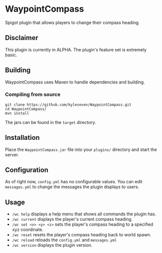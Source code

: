 # WaypointCompass
Spigot plugin that allows players to change their compass heading.

## Disclaimer
This plugin is currently in ALPHA. The plugin's feature set is extremely basic.

## Building

WaypointCompass uses Maven to handle dependencies and building.

### Compiling from source

    git clone https://github.com/kyleseven/WaypointCompass.git
    cd WaypointCompass/
    mvn install
    
The jars can be found in the `target` directory.

## Installation

Place the `WaypointCompass.jar` file into your `plugins/` directory and start the server.

## Configuration

As of right now, `config.yml` has no configurable values.
You can edit `messages.yml` to change the messages the plugin displays to users.

## Usage

- `/wc help` displays a help menu that shows all commands the plugin has.
- `/wc current` displays the player's current compass heading.
- `/wc set <x> <y> <z>` sets the player's compass heading to a specified xyz coordinate.
- `/wc reset` resets the player's compass heading back to world spawn.
- `/wc reload` reloads the `config.yml` and `messages.yml`
- `/wc version` displays the plugin version.
